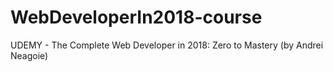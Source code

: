 # WebDeveloperIn2018-course
UDEMY - The Complete Web Developer in 2018: Zero to Mastery (by Andrei Neagoie)

